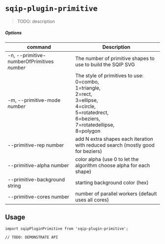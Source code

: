 # `sqip-plugin-primitive`

> TODO: description

##### Options
| command  | Description |
| ------------- | ------------- |
| -n, --primitive-numberOfPrimitives  *number* | The number of primitive shapes to use to build the SQIP SVG
| -m, --primitive-mode *number* | The style of primitives to use: <br/> 0=combo, <br/>  1=triangle, <br/> 2=rect, <br/>  3=ellipse, <br/> 4=circle, <br/> 5=rotatedrect, <br/> 6=beziers, <br/> 7=rotatedellipse, <br/> 8=polygon |
| --primitive-rep number | add N extra shapes each iteration with reduced search (mostly good for beziers) |
| --primitive-alpha number | color alpha (use 0 to let the algorithm choose alpha for each shape) |
| --primitive-background string | starting background color (hex) |
| --primitive-cores number | number of parallel workers (default uses all cores) |

## Usage

```
import sqipPluginPrimitive from 'sqip-plugin-primitive';

// TODO: DEMONSTRATE API
```
